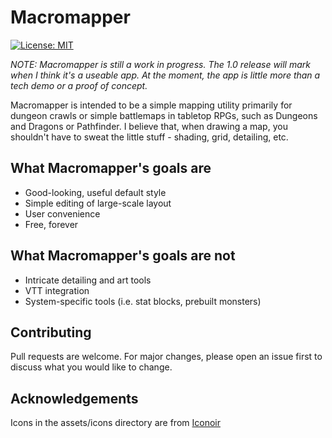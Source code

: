 # Macromapper

[![License: MIT](https://img.shields.io/badge/License-MIT-green.svg)](https://opensource.org/licenses/MIT)

_NOTE: Macromapper is still a work in progress. The 1.0 release will mark when I think it's a useable app._
_At the moment, the app is little more than a tech demo or a proof of concept._

Macromapper is intended to be a simple mapping utility primarily for dungeon crawls or simple battlemaps in tabletop RPGs, such as Dungeons and Dragons or Pathfinder. I believe that, when drawing a map, you shouldn't have to sweat the little stuff - shading, grid, detailing, etc.

## What Macromapper's goals are

-   Good-looking, useful default style
-   Simple editing of large-scale layout
-   User convenience
-   Free, forever

## What Macromapper's goals are not

-   Intricate detailing and art tools
-   VTT integration
-   System-specific tools (i.e. stat blocks, prebuilt monsters)

## Contributing

Pull requests are welcome. For major changes, please open an issue first to discuss what you would like to change.

## Acknowledgements

Icons in the assets/icons directory are from [Iconoir](https://iconoir.com/)
